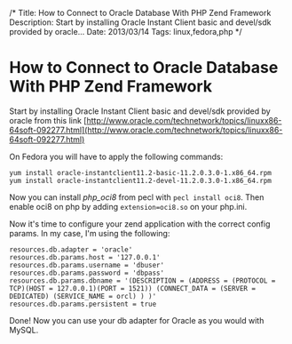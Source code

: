 /*
Title: How to Connect to Oracle Database With PHP Zend Framework
Description: Start by installing Oracle Instant Client basic and devel/sdk provided by oracle...
Date: 2013/03/14
Tags: linux,fedora,php
*/

# How to Connect to Oracle Database With PHP Zend Framework

Start by installing Oracle Instant Client basic and devel/sdk provided by oracle
from this link [http://www.oracle.com/technetwork/topics/linuxx86-64soft-092277.html](http://www.oracle.com/technetwork/topics/linuxx86-64soft-092277.html)

On Fedora you will have to apply the following commands:

    yum install oracle-instantclient11.2-basic-11.2.0.3.0-1.x86_64.rpm
    yum install oracle-instantclient11.2-devel-11.2.0.3.0-1.x86_64.rpm

Now you can install *php_oci8* from pecl with `pecl install oci8`. Then enable
oci8 on php by adding `extension=oci8.so` on your php.ini.



Now it's time to configure your zend application with the correct config params.
In my case, I'm using the following:

    resources.db.adapter = 'oracle'
    resources.db.params.host = '127.0.0.1'
    resources.db.params.username = 'dbuser'
    resources.db.params.password = 'dbpass'
    resources.db.params.dbname = '(DESCRIPTION = (ADDRESS = (PROTOCOL = TCP)(HOST = 127.0.0.1)(PORT = 1521)) (CONNECT_DATA = (SERVER = DEDICATED) (SERVICE_NAME = orcl) ) )'
    resources.db.params.persistent = true

Done! Now you can use your db adapter for Oracle as you would with MySQL.
